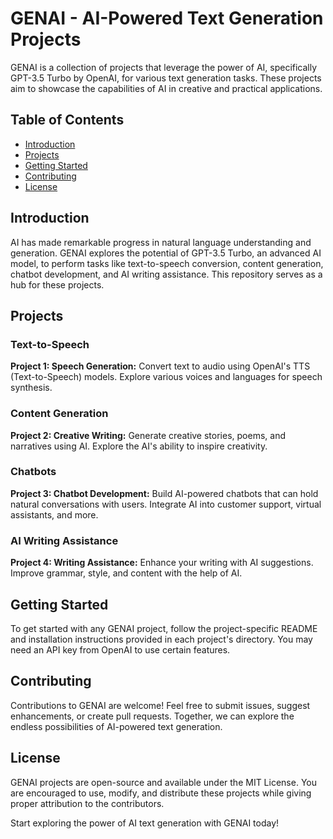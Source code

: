 # GENAI - AI-Powered Text Generation Projects

GENAI is a collection of projects that leverage the power of AI, specifically GPT-3.5 Turbo by OpenAI, for various text generation tasks. These projects aim to showcase the capabilities of AI in creative and practical applications.

## Table of Contents

- [Introduction](#introduction)
- [Projects](#projects)
- [Getting Started](#getting-started)
- [Contributing](#contributing)
- [License](#license)

## Introduction

AI has made remarkable progress in natural language understanding and generation. GENAI explores the potential of GPT-3.5 Turbo, an advanced AI model, to perform tasks like text-to-speech conversion, content generation, chatbot development, and AI writing assistance. This repository serves as a hub for these projects.

## Projects

### Text-to-Speech

**Project 1: Speech Generation:** Convert text to audio using OpenAI's TTS (Text-to-Speech) models. Explore various voices and languages for speech synthesis.

### Content Generation

**Project 2: Creative Writing:** Generate creative stories, poems, and narratives using AI. Explore the AI's ability to inspire creativity.

### Chatbots

**Project 3: Chatbot Development:** Build AI-powered chatbots that can hold natural conversations with users. Integrate AI into customer support, virtual assistants, and more.

### AI Writing Assistance

**Project 4: Writing Assistance:** Enhance your writing with AI suggestions. Improve grammar, style, and content with the help of AI.

## Getting Started

To get started with any GENAI project, follow the project-specific README and installation instructions provided in each project's directory. You may need an API key from OpenAI to use certain features.

## Contributing

Contributions to GENAI are welcome! Feel free to submit issues, suggest enhancements, or create pull requests. Together, we can explore the endless possibilities of AI-powered text generation.

## License

GENAI projects are open-source and available under the MIT License. You are encouraged to use, modify, and distribute these projects while giving proper attribution to the contributors.

Start exploring the power of AI text generation with GENAI today!
